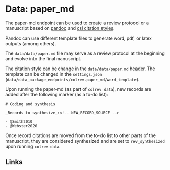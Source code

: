 # Data: paper_md

<!--
Note: This document is currently under development. It will contain the following elements.

- description
- example
-->

The paper-md endpoint can be used to create a review protocol or a manuscript based on [pandoc](https://pandoc.org/) and [csl citation styles](https://citationstyles.org/).

Pandoc can use different template files to generate word, pdf, or latex outputs (among others).

The `data/data/paper.md` file may serve as a review protocol at the beginning and evolve into the final manuscript.

The citation style can be change in the `data/data/paper.md` header. The template can be changed in the `settings.json` (`data/data_package_endpoints/colrev.paper_md/word_template`).

Upon running the paper-md (as part of `colrev data`), new records are added after the following marker (as a to-do list):

```
# Coding and synthesis

_Records to synthesize_:<!-- NEW_RECORD_SOURCE -->

- @Smith2010
- @Webster2020

```
Once record citations are moved from the to-do list to other parts of the manuscript, they are considered synthesized and are set to `rev_synthesized` upon running `colrev data`.

## Links
